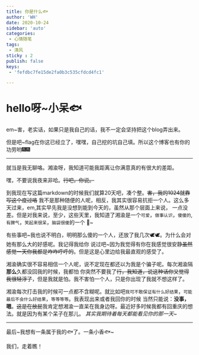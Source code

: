 ```yaml
---
title: 你是什么🐟
author: 'WH'
date: 2020-10-24
sidebar: 'auto'
categories:
 - 心情随笔
tags:
 - 清风
sticky : 2
publish: false
keys:
 - 'fefdbc7fe15de2fa0b3c535cfdcd4fc1'

---
```


# hello呀~小呆🐟
  em~害，老实话，如果只是我自己的话，我不一定会坚持把这个blog弄出来。
  
  但是吧~flag在你这已经立了，嘿嘿，自己挖的坑自己填。所以这个博客也有你的功劳哟🎆🎆
  
  ---
  就当是我无聊咯。湘渝呀，我知道可能我距离让你满意真的有很大的差距。
  
  嘿，不要说我夜来非哈。~~行吧，你说。~~
  
  到我现在写这篇markdown的时候我们就算20天吧，凑个整。~~害，我的1024就靠写这个度过咯~~
  我不是那种随便的人呢，相反，我其实很容易抗拒一个人。这么多天过来，em,其实早先我是没想到能到今天的，虽然从那个层面上来说，
  一点没差。但是对我来说，至少，这些天里，我知道了湘渝是一个`可爱`，`做事认识`，`傻傻的`,`有脾气`，`笑起来很呆`，`脑袋很傻`的一个
  👧~
  
  有些事吧~我也说不明白，明明那么傻的一个人，还放了我几次🕊️🕊️。为什么会对她有那么大的好感呢。我记得我给你
  说过吧~因为我觉得有你在我感觉很安静~~虽然感觉一天你我都是咋咋呼呼的~~。但是这是心里边给我最直观的感受了。
  
  湘渝确实很不容易相信一个人呢，说不定现在都还以为我是个骗子呢。每次湘渝隔**那么**久都没回我的时候，我都怕
  你突然不要我了~~行，我知道，说这种话你又觉得我很轻浮了~~，但是我就是怕。我不害怕一个人，只是你出现了我就不想这样了。
  
  
  湘渝每次打击我的时候可一点都不含糊呢。就比如吧`我可不敢保证有什么好结果`，`可能最后不会什么好结果`，`等等等等`。我表现出来或者我回你的时候
  当然只能说：**没事，嗯**。~~这是在放屁~~我肯定想湘渝一直呆在我身边呀。最近好多时候我都有回重庆的想法。就是因为有某个呆子在那儿。
  *其实我期待着每天都能看见你的那一天~*
  
  ---
  
  最后~我想有一条属于我的🐟了。一条小香🐟~
  
  我们，走着瞧！
 
